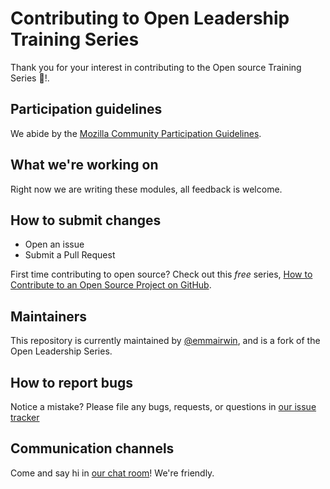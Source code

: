 # Contributing to Open Leadership Training Series

Thank you for your interest in contributing to the Open source Training Series :tada:!.

## Participation guidelines

We abide by the [Mozilla Community Participation Guidelines](https://www.mozilla.org/en-US/about/governance/policies/participation/).

## What we're working on

Right now we are writing these modules, all feedback is welcome.

## How to submit changes

- Open an issue
- Submit a Pull Request

First time contributing to open source? Check out this _free_ series, [How to Contribute to an Open Source Project on GitHub](https://egghead.io/series/how-to-contribute-to-an-open-source-project-on-github).

## Maintainers

This repository is currently maintained by [@emmairwin](http://github.com/emmairwin), and is a fork of the Open Leadership Series.

## How to report bugs

Notice a mistake? Please file any bugs, requests, or questions in [our issue tracker](https://github.com/emmairwin/learning-open-source/issues)

## Communication channels

Come and say hi in [our chat room](https://chat.mozillafoundation.org/mozilla/channels/mozfest-open-projects)! We're friendly.
